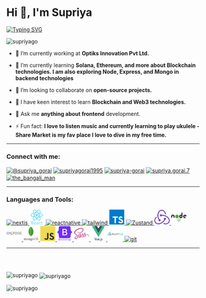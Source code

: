 <h1 align="left">Hi 👋, I'm Supriya</h1>
<!-- <h3 align="center">A passionate Frontend Developer & Blockchain enthusiast from India</h3> -->

[![Typing SVG](https://readme-typing-svg.demolab.com?font=Fira+Code&pause=1000&width=1000&lines=A+passionate+frontend+(web+%26+mobile+app)+%26+Blockchain+developer++from+India)](https://git.io/typing-svg)



<p align="left"> <img src="https://komarev.com/ghpvc/?username=supriyago&label=Profile%20views&color=0e75b6&style=flat" alt="supriyago" /> </p>





- 🔭 I’m currently working at **Optiks Innovation Pvt Ltd.**

- 🌱 I’m currently learning **Solana, Ethereum, and more about Blockchain technologies. I am also exploring Node, Express, and Mongo in backend technologies**

- 👯 I’m looking to collaborate on **open-source projects.**

- 🤝 I have keen interest to learn **Blockchain and Web3 technologies.**

- 💬 Ask me **anything about frontend** development.

- ⚡ Fun fact: **I love to listen music and currently learning to play ukulele - Share Market is my fav place I love to dive in my free time.**
  
---

<h3 align="left">Connect with me:</h3>
<p align="left">
<a href="https://twitter.com/supriya_gorai" target="blank"><img align="center" src="https://raw.githubusercontent.com/rahuldkjain/github-profile-readme-generator/master/src/images/icons/Social/twitter.svg" alt="@supriya_gorai" height="30" width="40" /></a>
<a href="https://discord.gg/supriyagorai1995" target="blank"><img align="center" src="https://raw.githubusercontent.com/rahuldkjain/github-profile-readme-generator/master/src/images/icons/Social/discord.svg" alt="supriyagorai1995" height="30" width="40" /></a>
<a href="https://linkedin.com/in/supriya-gorai" target="blank"><img align="center" src="https://raw.githubusercontent.com/rahuldkjain/github-profile-readme-generator/master/src/images/icons/Social/linked-in-alt.svg" alt="supriya-gorai" height="30" width="40" /></a>
<a href="https://fb.com/supriya.gorai.7" target="blank"><img align="center" src="https://raw.githubusercontent.com/rahuldkjain/github-profile-readme-generator/master/src/images/icons/Social/facebook.svg" alt="supriya.gorai.7" height="30" width="40" /></a>
<a href="https://instagram.com/the_bangali_man" target="blank"><img align="center" src="https://raw.githubusercontent.com/rahuldkjain/github-profile-readme-generator/master/src/images/icons/Social/instagram.svg" alt="the_bangali_man" height="30" width="40" /></a>
</p>

---

<h3 align="left">Languages and Tools:</h3>
<p align="left">  
<!--  Next  -->
<a href="https://nextjs.org/" target="_blank" rel="noreferrer"> <img src="https://cdn.worldvectorlogo.com/logos/nextjs-2.svg" alt="nextjs" width="40" height="40"/> </a> 
<!--  React  -->
 <a href="https://reactjs.org/" target="_blank"> <img src="https://raw.githubusercontent.com/devicons/devicon/master/icons/react/react-original-wordmark.svg" alt="react" width="40" height="40"/> </a> 
<!--  React Native  -->
<a href="https://reactnative.dev/" target="_blank"> <img src="https://reactnative.dev/img/header_logo.svg" alt="reactnative" width="40" height="40"/> </a> 
<!-- Tailwind -->
<a href="https://tailwindcss.com/" target="_blank" rel="noreferrer"> <img src="https://www.vectorlogo.zone/logos/tailwindcss/tailwindcss-icon.svg" alt="tailwind" width="40" height="40"/> </a>
<!-- Typescript -->
<a href="https://www.typescriptlang.org/" target="_blank" rel="noreferrer"> <img src="https://raw.githubusercontent.com/devicons/devicon/master/icons/typescript/typescript-original.svg" alt="typescript" width="40" height="40"/> </a>
<!--  Zustand  -->
<a href="https://github.com/pmndrs/zustand" target="_blank"> <img src="https://raw.githubusercontent.com/pmndrs/zustand/main/docs/bear.jpg" alt="Zustand" width="40" height="40"/> </a>
<!--  Redux  -->
<a href="https://redux.js.org" target="_blank"> <img src="https://raw.githubusercontent.com/devicons/devicon/master/icons/redux/redux-original.svg" alt="redux" width="40" height="40"/> </a> 
<!-- Nodejs -->
<a href="https://nodejs.org" target="_blank" rel="noreferrer"> <img src="https://raw.githubusercontent.com/devicons/devicon/master/icons/nodejs/nodejs-original-wordmark.svg" alt="nodejs" width="40" height="40"/> </a>
<!-- Express -->
<a href="https://expressjs.com" target="_blank" rel="noreferrer"> <img src="https://raw.githubusercontent.com/devicons/devicon/master/icons/express/express-original-wordmark.svg" alt="express" width="40" height="40"/> </a>
<!-- Mongo -->
<a href="https://www.mongodb.com/" target="_blank" rel="noreferrer"> <img src="https://raw.githubusercontent.com/devicons/devicon/master/icons/mongodb/mongodb-original-wordmark.svg" alt="mongodb" width="40" height="40"/> </a>
<!--  CSS#  -->
<!-- <a href="https://www.w3schools.com/css/" target="_blank"> <img src="https://raw.githubusercontent.com/devicons/devicon/master/icons/css3/css3-original-wordmark.svg" alt="css3" width="40" height="40"/> </a>  -->
<!--  HTML5  -->
<!-- <a href="https://www.w3.org/html/" target="_blank"> <img src="https://raw.githubusercontent.com/devicons/devicon/master/icons/html5/html5-original-wordmark.svg" alt="html5" width="40" height="40"/> </a>  -->
<!--   Java -->
<!--   <a href="https://www.java.com" target="_blank"> <img src="https://raw.githubusercontent.com/devicons/devicon/master/icons/java/java-original.svg" alt="java" width="40" height="40"/> </a>  -->
<!--  Java Script  -->
<a href="https://developer.mozilla.org/en-US/docs/Web/JavaScript" target="_blank"> <img src="https://raw.githubusercontent.com/devicons/devicon/master/icons/javascript/javascript-original.svg" alt="javascript" width="40" height="40"/> </a> 
<!--  MySql  -->
<!--   <a href="https://www.mysql.com/" target="_blank"> <img src="https://raw.githubusercontent.com/devicons/devicon/master/icons/mysql/mysql-original-wordmark.svg" alt="mysql" width="40" height="40"/> </a>  -->
<!--  Python  -->
<!--   <a href="https://www.python.org" target="_blank"> <img src="https://raw.githubusercontent.com/devicons/devicon/master/icons/python/python-original.svg" alt="python" width="40" height="40"/> </a>  -->
<!-- R   -->
<!--   <a href="https://www.rust-lang.org" target="_blank"> <img src="https://raw.githubusercontent.com/devicons/devicon/master/icons/rust/rust-plain.svg" alt="rust" width="40" height="40"/> </a>  -->
<!--  Bootstrap  -->
<a href="https://getbootstrap.com" target="_blank"> <img src="https://raw.githubusercontent.com/devicons/devicon/master/icons/bootstrap/bootstrap-plain-wordmark.svg" alt="bootstrap" width="40" height="40"/> </a>
<!--  Sass  -->
<a href="https://sass-lang.com" target="_blank"> <img src="https://raw.githubusercontent.com/devicons/devicon/master/icons/sass/sass-original.svg" alt="sass" width="40" height="40"/> </a> 
<!--  Type Script  -->
<!--   <a href="https://www.typescriptlang.org/" target="_blank"> <img src="https://raw.githubusercontent.com/devicons/devicon/master/icons/typescript/typescript-original.svg" alt="typescript" width="40" height="40"/> </a> -->
<!--  Vue  -->
<a href="https://vuejs.org/" target="_blank"> <img src="https://raw.githubusercontent.com/devicons/devicon/master/icons/vuejs/vuejs-original-wordmark.svg" alt="vuejs" width="40" height="40"/> </a>
<!--  Nuxt  -->
<a href="https://nuxtjs.org/" target="_blank"> <img src="https://raw.githubusercontent.com/devicons/devicon/master/icons/nuxtjs/nuxtjs-original-wordmark.svg" alt="nuxtjs" width="40" height="40"/> </a> 
<!-- Git -->
<a href="https://git-scm.com/" target="_blank" rel="noreferrer"> <img src="https://www.vectorlogo.zone/logos/git-scm/git-scm-icon.svg" alt="git" width="40" height="40"/> </a></p>

---

<br><br>

<p><img align="left" src="https://github-readme-stats.vercel.app/api/top-langs?username=supriyago&show_icons=true&locale=en&layout=compact" alt="supriyago" /></p>

<p>&nbsp;<img align="center" src="https://github-readme-stats.vercel.app/api?username=supriyago&show_icons=true&locale=en" alt="supriyago" /></p>

<p><img align="center" src="https://github-readme-streak-stats.herokuapp.com/?user=supriyago&" alt="supriyago" /></p>
